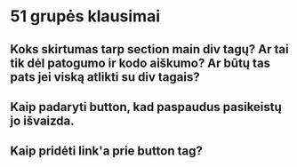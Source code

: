 # 51 grupės klausimai

## Koks skirtumas tarp section main div tagų? Ar tai tik dėl patogumo ir kodo aiškumo? Ar būtų tas pats jei viską atlikti su div tagais?

## Kaip padaryti button, kad paspaudus pasikeistų jo išvaizda. 

## Kaip pridėti link'a prie button tag?
